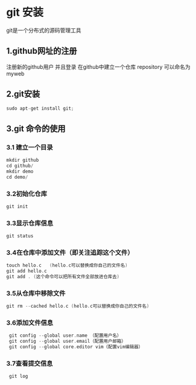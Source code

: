 # git 安装
git是一个分布式的源码管理工具
## 1.github网址的注册
注册新的github用户 并且登录
在github中建立一个仓库 repository 可以命名为myweb
## 2.git安装
```c
sudo apt-get install git;
```
## 3.git 命令的使用
### 3.1 建立一个目录
```c
mkdir github
cd github/
mkdir demo
cd demo/
```
### 3.2初始化仓库
```c
git init
```
### 3.3显示仓库信息
```c
git status
```
### 3.4在仓库中添加文件（即关注追踪这个文件）
```c
touch hello.c   (hello.c可以替换成你自己的文件名)
git add hello.c
git add . (这个命令可以把所有文件全部放进仓库去)
```
### 3.5从仓库中移除文件
```c
git rm --cached hello.c (hello.c可以替换成你自己的文件名)
```
### 3.6添加文件信息
```c
 git config --global user.name （配置用户名）
 git config --global user.email（配置用户邮箱）
 git config --global core.editor vim（配置vim编辑器）
```
### 3.7查看提交信息
```c
 git log
```
